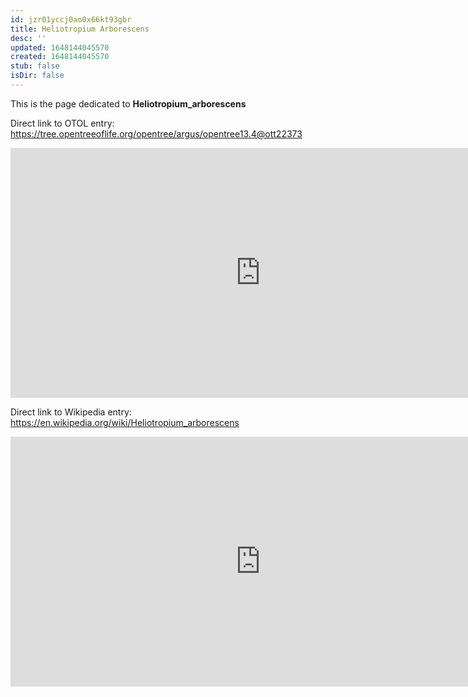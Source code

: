 ```yaml
---
id: jzr01yccj0ao0x66kt93gbr
title: Heliotropium Arborescens
desc: ''
updated: 1648144045570
created: 1648144045570
stub: false
isDir: false
---
```

This is the page dedicated to **Heliotropium_arborescens**


Direct link to OTOL entry: https://tree.opentreeoflife.org/opentree/argus/opentree13.4@ott22373



<html>
    <body>
    <iframe src="https://tree.opentreeoflife.org/opentree/argus/opentree13.4@ott22373"
    width="800" height="400" frameborder="0" allowfullscreen> </iframe>
    </body>
</html>
    


Direct link to Wikipedia entry: https://en.wikipedia.org/wiki/Heliotropium_arborescens



<html>
    <body>
    <iframe src="https://en.wikipedia.org/wiki/Heliotropium_arborescens"
    width="800" height="400" frameborder="0" allowfullscreen> </iframe>
    </body>
</html>
    
